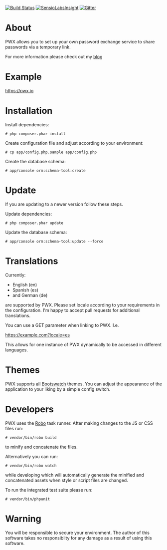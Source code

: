 [![Build Status](https://travis-ci.org/MichaelThessel/pwx.svg)](https://travis-ci.org/MichaelThessel/pwx)
[![SensioLabsInsight](https://insight.sensiolabs.com/projects/0b168ab7-9e4e-4b31-bbf6-e05a52360209/mini.png)](https://insight.sensiolabs.com/projects/0b168ab7-9e4e-4b31-bbf6-e05a52360209)
[![Gitter](https://badges.gitter.im/Join%20Chat.svg)](https://gitter.im/MichaelThessel/pwx?utm_source=badge&utm_medium=badge&utm_campaign=pr-badge)

About
=====

PWX allows you to set up your own password exchange service to share passwords
via a temporary link.

For more information please check out my [blog](http://michaelthessel.com/tag/pwx/)

Example
============

https://pwx.io

Installation
============

Install dependencies:
```
# php composer.phar install
```

Create configuration file and adjust according to your environment:
```
# cp app/config.php.sample app/config.php
```

Create the database schema:
```
# app/console orm:schema-tool:create
```

Update
======

If you are updating to a newer version follow these steps.

Update dependencies:
```
# php composer.phar update
```

Update the database schema:
```
# app/console orm:schema-tool:update --force
```

Translations
============

Currently:

 * English (en)
 * Spanish (es)
 * and German (de)

are supported by PWX. Please set locale according to your requirements in the
configuration. I'm happy to accept pull requests for additional translations.

You can use a GET parameter when linking to PWX. I.e.

https://example.com?locale=es

This allows for one instance of PWX dynamically to be accessed in different
languages.

Themes
======

PWX supports all [Bootswatch](https://bootswatch.com/) themes. You can adjust
the appearance of the application to your liking by a simple config switch.

Developers
==========

PWX uses the [Robo](http://robo.li) task runner. After making changes to the JS
or CSS files run:

```
# vendor/bin/robo build
```

to minify and concatenate the files.

Alternatively you can run:

```
# vendor/bin/robo watch
```

while developing which will automatically generate the minified and
concatenated assets when style or script files are changed.

To run the integrated test suite please run:
```
# vendor/bin/phpunit
```

Warning
=======

You will be responsible to secure your environment. The author of this software
takes no responsiblity for any damage as a result of using this software.
